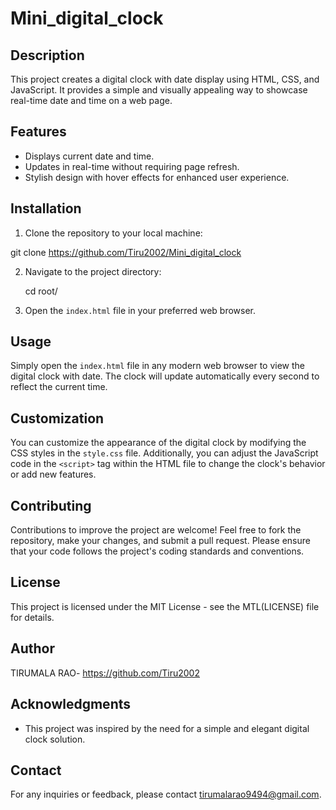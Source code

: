 # Mini_digital_clock

## Description

This project creates a digital clock with date display using HTML, CSS, and JavaScript. It provides a simple and visually appealing way to showcase real-time date and time on a web page.

## Features

- Displays current date and time.
- Updates in real-time without requiring page refresh.
- Stylish design with hover effects for enhanced user experience.

## Installation

1. Clone the repository to your local machine:

git clone https://github.com/Tiru2002/Mini_digital_clock

2. Navigate to the project directory:

    cd root/
   
4. Open the `index.html` file in your preferred web browser.

## Usage

Simply open the `index.html` file in any modern web browser to view the digital clock with date. The clock will update automatically every second to reflect the current time.

## Customization

You can customize the appearance of the digital clock by modifying the CSS styles in the `style.css` file. Additionally, you can adjust the JavaScript code in the `<script>` tag within the HTML file to change the clock's behavior or add new features.

## Contributing

Contributions to improve the project are welcome! Feel free to fork the repository, make your changes, and submit a pull request. Please ensure that your code follows the project's coding standards and conventions.

## License

This project is licensed under the MIT License - see the MTL(LICENSE) file for details.

## Author

TIRUMALA RAO- https://github.com/Tiru2002

## Acknowledgments

- This project was inspired by the need for a simple and elegant digital clock solution.

## Contact

For any inquiries or feedback, please contact tirumalarao9494@gmail.com.
